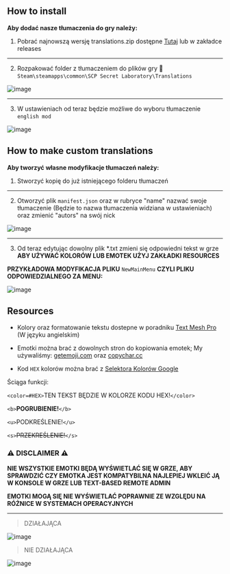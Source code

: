 ## How to install

**Aby dodać nasze tłumaczenia do gry należy:**

1. Pobrać najnowszą wersję translations.zip dostępne [Tutaj](https://github.com/klubspokogosci/Translations/releases/latest) lub w zakładce releases

<hr>

2. Rozpakować folder z tłumaczeniem do plików gry 📁 `Steam\steamapps\common\SCP Secret Laboratory\Translations`

![image](https://github.com/klubspokogosci/Translations/assets/70322874/74d842f7-3861-4420-9a63-00b8bd91686d)

<hr>

3. W ustawieniach od teraz będzie możliwe do wyboru tłumaczenie `english mod`

![image](https://github.com/klubspokogosci/Translations/assets/70322874/ba9cf925-732e-4156-84b4-2fed555d401e)


## How to make custom translations

**Aby tworzyć własne modyfikacje tłumaczeń należy:**

1. Stworzyć kopię do już istniejącego folderu tłumaczeń

<hr>

2. Otworzyć plik `manifest.json` oraz w rubryce "name" nazwać swoje tłumaczenie (Będzie to nazwa tłumaczenia widziana w ustawieniach) oraz zmienić "autors" na swój nick

![image](https://github.com/klubspokogosci/Translations/assets/70322874/3a81d6de-2148-4a1f-bed7-4a23e30c0c2b)

<hr>

3. Od teraz edytując dowolny plik *.txt zmieni się odpowiedni tekst w grze
**ABY UŻYWAĆ KOLORÓW LUB EMOTEK UŻYJ ZAKŁADKI RESOURCES**

**PRZYKŁADOWA MODYFIKACJA PLIKU** `NewMainMenu` **CZYLI PLIKU ODPOWIEDZIALNEGO ZA MENU:**

![image](https://github.com/klubspokogosci/Translations/assets/70322874/d7a844e4-36d2-4364-9003-bc4c0581029c)


## Resources

- Kolory oraz formatowanie tekstu dostepne w poradniku [Text Mesh Pro](http://digitalnativestudios.com/textmeshpro/docs/rich-text/) (W języku angielskim)

- Emotki można brać z dowolnych stron do kopiowania emotek; My używaliśmy: [getemoji.com](https://getemoji.com/) oraz [copychar.cc](https://copychar.cc/)

- Kod `HEX` kolorów można brać z [Selektora Kolorów Google](https://g.co/kgs/T2GWDe)

Ściąga funkcji:

`<color=#HEX>`TEN TEKST BĘDZIE W KOLORZE KODU HEX!`</color>` 

`<b>`**POGRUBIENIE!**`</b>`

`<u>`PODKREŚLENIE!`</u>`

`<s>`~~PRZEKREŚLENIE!~~`</s>`

### ⚠️ **DISCLAIMER** ⚠️

**NIE WSZYSTKIE EMOTKI BĘDĄ WYŚWIETLAĆ SIĘ W GRZE, ABY SPRAWDZIĆ CZY EMOTKA JEST KOMPATYBILNA NAJLEPIEJ WKLEIĆ JĄ W KONSOLE W GRZE LUB TEXT-BASED REMOTE ADMIN**

**EMOTKI MOGĄ SIĘ NIE WYŚWIETLAĆ POPRAWNIE ZE WZGLĘDU NA RÓŻNICE W SYSTEMACH OPERACYJNYCH**

<hr>

> DZIAŁAJĄCA

![image](https://github.com/klubspokogosci/Translations/assets/70322874/938f0af2-8470-473b-a864-f7e16bafa313)

> NIE DZIAŁAJĄCA

![image](https://github.com/klubspokogosci/Translations/assets/70322874/3450cf89-7a80-4538-b711-68ebad8e72f0)
